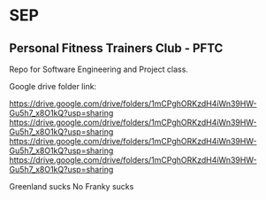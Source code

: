 # SEP

## Personal Fitness Trainers Club - PFTC

Repo for Software Engineering and Project class. 

Google drive folder link: 

https://drive.google.com/drive/folders/1mCPghORKzdH4iWn39HW-Gu5h7_x8O1kQ?usp=sharing
https://drive.google.com/drive/folders/1mCPghORKzdH4iWn39HW-Gu5h7_x8O1kQ?usp=sharing
https://drive.google.com/drive/folders/1mCPghORKzdH4iWn39HW-Gu5h7_x8O1kQ?usp=sharing
https://drive.google.com/drive/folders/1mCPghORKzdH4iWn39HW-Gu5h7_x8O1kQ?usp=sharing

Greenland sucks
No Franky sucks
